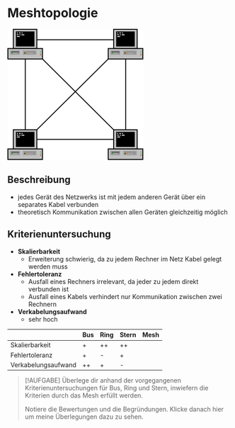 # Meshtopologie

![Bild eines Mesh-Netzwerkes](images/Meshtopologie.svg 'Mesh-Netzwerk')

## Beschreibung

- jedes Gerät des Netzwerks ist mit jedem anderen Gerät über ein separates Kabel verbunden
- theoretisch Kommunikation zwischen allen Geräten gleichzeitig möglich

## Kriterienuntersuchung

- **Skalierbarkeit**
  - Erweiterung schwierig, da zu jedem Rechner im Netz Kabel gelegt werden muss
- **Fehlertoleranz**
  - Ausfall eines Rechners irrelevant, da jeder zu jedem direkt verbunden ist
  - Ausfall eines Kabels verhindert nur Kommunikation zwischen zwei Rechnern
- **Verkabelungsaufwand**
  - sehr hoch

<center>

|                     | Bus | Ring | Stern | Mesh |
|---------------------|-----|------|-------|------|
| Skalierbarkeit      | +   | ++   | ++    |      |
| Fehlertoleranz      | +   | -    | +     |      |
| Verkabelungsaufwand | ++  | +    | -     |      |

</center>

> [!AUFGABE]
> Überlege dir anhand der vorgegangenen Kriterienuntersuchungen für Bus, Ring und Stern, inwiefern die Kriterien durch das Mesh erfüllt werden.
> 
> Notiere die Bewertungen und die Begründungen. Klicke danach hier um meine Überlegungen dazu zu sehen.